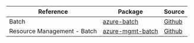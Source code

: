 | Reference | Package | Source |
|---|---|---|
|Batch|[azure-batch](azure-batch/test)|[Github](github.com/blob/main/sdk/batch/azure-batch)|
|Resource Management - Batch|[azure-mgmt-batch](azure-mgmt-batch/test)|[Github](github.com/blob/main/sdk/batch/azure-mgmt-batch)|